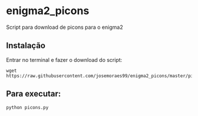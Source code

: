 # enigma2_picons
Script para download de picons para o enigma2

## Instalação

Entrar no terminal e fazer o download do script:
```
wget https://raw.githubusercontent.com/josemoraes99/enigma2_picons/master/picons.py
```
## Para executar:
```
python picons.py
```

